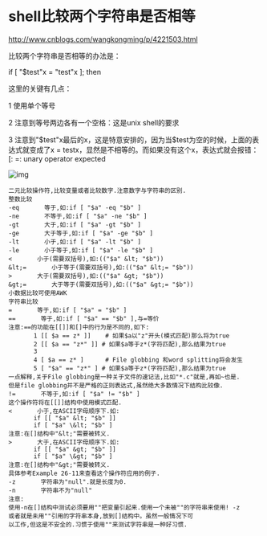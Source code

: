 # shell比较两个字符串是否相等

http://www.cnblogs.com/wangkongming/p/4221503.html

比较两个字符串是否相等的办法是：

if [ "$test"x = "test"x ]; then

这里的关键有几点：

1 使用单个等号

2 注意到等号两边各有一个空格：这是unix shell的要求

3 注意到"$test"x最后的x，这是特意安排的，因为当$test为空的时候，上面的表达式就变成了x = testx，显然是不相等的。而如果没有这个x，表达式就会报错：[: =: unary operator expected

![img](C:\Users\leo\AppData\Local\YNote\data\qq4763A76B0ADC4CD71E27518DEA45D823\35190a8307c24adf8a06b06628320d03\copycode.gif)

```shell
二元比较操作符,比较变量或者比较数字.注意数字与字符串的区别. 
整数比较 
-eq       等于,如:if [ "$a" -eq "$b" ] 
-ne       不等于,如:if [ "$a" -ne "$b" ] 
-gt       大于,如:if [ "$a" -gt "$b" ] 
-ge       大于等于,如:if [ "$a" -ge "$b" ] 
-lt       小于,如:if [ "$a" -lt "$b" ] 
-le       小于等于,如:if [ "$a" -le "$b" ] 
<       小于(需要双括号),如:(("$a" &lt; "$b")) 
&lt;=       小于等于(需要双括号),如:(("$a" &lt;= "$b")) 
>       大于(需要双括号),如:(("$a" &gt; "$b")) 
&gt;=       大于等于(需要双括号),如:(("$a" &gt;= "$b")) 
小数据比较可使用AWK 
字符串比较 
=       等于,如:if [ "$a" = "$b" ] 
==       等于,如:if [ "$a" == "$b" ],与=等价 
注意:==的功能在[[]]和[]中的行为是不同的,如下: 
       1 [[ $a == z* ]]    # 如果$a以"z"开头(模式匹配)那么将为true 
       2 [[ $a == "z*" ]] # 如果$a等于z*(字符匹配),那么结果为true 
       3 
       4 [ $a == z* ]      # File globbing 和word splitting将会发生 
       5 [ "$a" == "z*" ] # 如果$a等于z*(字符匹配),那么结果为true 
一点解释,关于File globbing是一种关于文件的速记法,比如"*.c"就是,再如~也是. 
但是file globbing并不是严格的正则表达式,虽然绝大多数情况下结构比较像. 
!=       不等于,如:if [ "$a" != "$b" ] 
这个操作符将在[[]]结构中使用模式匹配. 
<       小于,在ASCII字母顺序下.如: 
       if [[ "$a" &lt; "$b" ]] 
       if [ "$a" \&lt; "$b" ] 
注意:在[]结构中"&lt;"需要被转义. 
>       大于,在ASCII字母顺序下.如: 
       if [[ "$a" &gt; "$b" ]] 
       if [ "$a" \&gt; "$b" ] 
注意:在[]结构中"&gt;"需要被转义. 
具体参考Example 26-11来查看这个操作符应用的例子. 
-z       字符串为"null".就是长度为0. 
-n       字符串不为"null" 
注意: 
使用-n在[]结构中测试必须要用""把变量引起来.使用一个未被""的字符串来使用! -z 
或者就是未用""引用的字符串本身,放到[]结构中。虽然一般情况下可 
以工作,但这是不安全的.习惯于使用""来测试字符串是一种好习惯.
```



